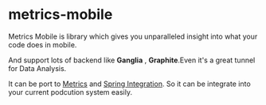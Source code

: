 metrics-mobile
=============
Metrics Mobile is library which gives you unparalleled insight into what your code does in mobile.

And support lots of backend like **Ganglia** , **Graphite**.Even it's a great tunnel for Data Analysis.

It can be port to [Metrics](https://github.com/codahale/metrics) and  [Spring Integration](http://www.springsource.org/).
So it can be integrate into your current podcution system easily. 
